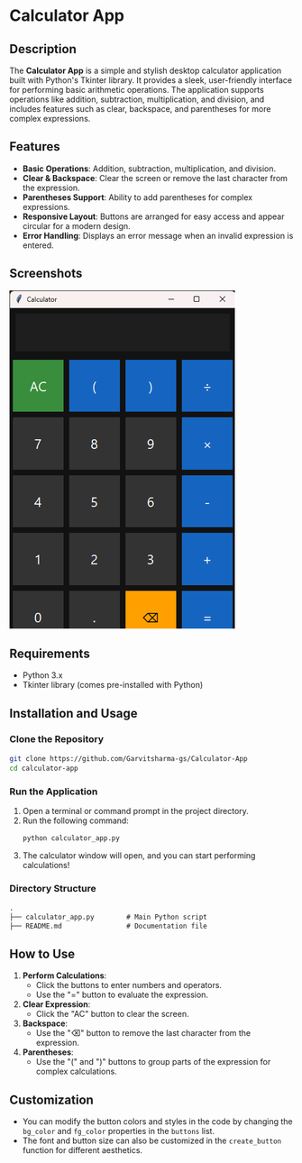 # Calculator App

## Description
The **Calculator App** is a simple and stylish desktop calculator application built with Python's Tkinter library. It provides a sleek, user-friendly interface for performing basic arithmetic operations. The application supports operations like addition, subtraction, multiplication, and division, and includes features such as clear, backspace, and parentheses for more complex expressions.

## Features
- **Basic Operations**: Addition, subtraction, multiplication, and division.
- **Clear & Backspace**: Clear the screen or remove the last character from the expression.
- **Parentheses Support**: Ability to add parentheses for complex expressions.
- **Responsive Layout**: Buttons are arranged for easy access and appear circular for a modern design.
- **Error Handling**: Displays an error message when an invalid expression is entered.

## Screenshots
![image alt](https://github.com/Garvitsharma-gs/Calculator-App/blob/92affc1537369cab82f199d14cb53d6a7ab766a5/Calculator%2023-11-2024%2000_26_32.png)

## Requirements
- Python 3.x
- Tkinter library (comes pre-installed with Python)

## Installation and Usage

### Clone the Repository
```bash
git clone https://github.com/Garvitsharma-gs/Calculator-App
cd calculator-app
```

### Run the Application
1. Open a terminal or command prompt in the project directory.
2. Run the following command:
   ```bash
   python calculator_app.py
   ```
3. The calculator window will open, and you can start performing calculations!

### Directory Structure
```
.
├── calculator_app.py        # Main Python script
├── README.md                # Documentation file
```

## How to Use
1. **Perform Calculations**:
   - Click the buttons to enter numbers and operators.
   - Use the "=" button to evaluate the expression.
2. **Clear Expression**:
   - Click the "AC" button to clear the screen.
3. **Backspace**:
   - Use the "⌫" button to remove the last character from the expression.
4. **Parentheses**:
   - Use the "(" and ")" buttons to group parts of the expression for complex calculations.

## Customization
- You can modify the button colors and styles in the code by changing the `bg_color` and `fg_color` properties in the `buttons` list.
- The font and button size can also be customized in the `create_button` function for different aesthetics.


